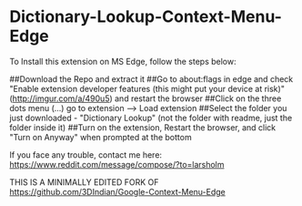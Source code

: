 # Dictionary-Lookup-Context-Menu-Edge

To Install this extension on MS Edge, follow the steps below:

##Download the Repo and extract it
##Go to about:flags in edge and check "Enable extension developer features (this might put your device at risk)" (http://imgur.com/a/490u5) and restart the browser
##Click on the three dots menu (...) go to extension --> Load extension
##Select the folder you just downloaded - "Dictionary Lookup" (not the folder with readme, just the folder inside it)
##Turn on the extension, Restart the browser, and click "Turn on Anyway" when prompted at the bottom

If you face any trouble, contact me here: https://www.reddit.com/message/compose/?to=larsholm

THIS IS A MINIMALLY EDITED FORK OF https://github.com/3DIndian/Google-Context-Menu-Edge
